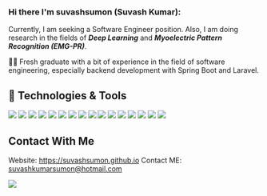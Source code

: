 
### Hi there I'm suvashsumon (Suvash Kumar):


Currently, I am seeking a Software Engineer position. Also, I am doing research in the fields of ***Deep Learning*** and ***Myoelectric Pattern Recognition (EMG-PR)***.
  
👨‍💻 Fresh graduate with a bit of experience in the field of software engineering, especially backend development with Spring Boot and Laravel.

## 🔧 Technologies & Tools
![](https://img.shields.io/badge/OS-Linux-informational?style=flat&logo=linux&logoColor=white&color=2bbc8a)
![](https://img.shields.io/badge/Editor-IntelliJ_IDEA-informational?style=flat&logo=intellij-idea&logoColor=white&color=2bbc8a)
![](https://img.shields.io/badge/Code-Python-informational?style=flat&logo=python&logoColor=white&color=2bbc8a)
![](https://img.shields.io/badge/Code-JavaScript-informational?style=flat&logo=javascript&logoColor=white&color=2bbc8a)
![](https://img.shields.io/badge/Code-C/C++-informational?style=flat&logo=c&logoColor=white&color=2bbc8a)
![](https://img.shields.io/badge/Code-Java-informational?style=flat&logo=java&logoColor=white&color=2bbc8a)
![](https://img.shields.io/badge/Code-Php-informational?style=flat&logo=php&logoColor=white&color=2bbc8a)
![](https://img.shields.io/badge/Code-Laravel-information?style=flat&logo=laravel&logoColor=white&color=2bbc8a)
![](https://img.shields.io/badge/Cloud-NodeJS-informational?style=flat&logo=NodeJS&logoColor=white&color=2bbc8a)
![](https://img.shields.io/badge/Tools-Git-informational?style=flat&logo=git.js&logoColor=white&color=2bbc8a)
![](https://img.shields.io/badge/Shell-Bash-informational?style=flat&logo=gnu-bash&logoColor=white&color=2bbc8a)
![](https://img.shields.io/badge/Tools-PostgreSQL-informational?style=flat&logo=postgresql&logoColor=white&color=2bbc8a)
![](https://img.shields.io/badge/Tools-Mysql-informational?style=flat&logo=mysql&logoColor=white&color=2bbc8a)
![](https://img.shields.io/badge/Tools-Ubuntu-informational?style=flat&logo=ubuntu&logoColor=white&color=2bbc8a)
![](https://img.shields.io/badge/Tools-Hereku-informational?style=flat&logo=hereku&logoColor=white&color=2bbc8a)
![](https://img.shields.io/badge/Cloud-Digital_Ocean-informational?style=flat&logo=digitalocean&logoColor=white&color=2bbc8a)
 
## Contact With Me
Website: https://suvashsumon.github.io
Contact ME:     suvashkumarsumon@hotmail.com



![](https://komarev.com/ghpvc/?username=suvashsumon&color=blue)
